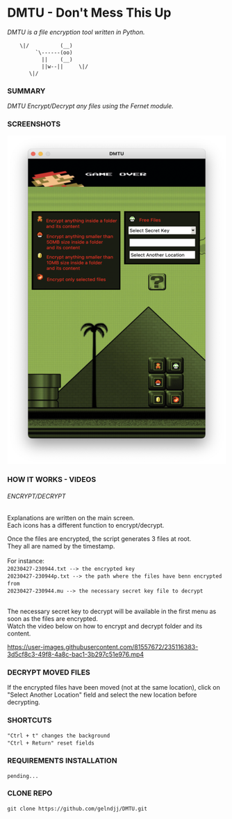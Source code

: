 # DMTU - Don't  Mess This Up
_DMTU is a file encryption tool written in Python._

```
	\|/          (__)    
	     `\------(oo)
	       ||    (__)
	       ||w--||     \|/
	   \|/

```
### SUMMARY
*_DMTU Encrypt/Decrypt any files using the Fernet module._*
### SCREENSHOTS

![Screenshot](https://github.com/gelndjj/DMTU/blob/main/screenshots/main_600x900.png)

### HOW IT WORKS - VIDEOS
######  ENCRYPT/DECRYPT

Explanations are written on the main screen.<br>
Each icons has a different function to encrypt/decrypt.

Once the files are encrypted, the script generates 3 files at root.<br>
They all are named by the timestamp.<br><br>
For instance:<br>
```20230427-230944.txt --> the encrypted key```<br>
```20230427-230944p.txt --> the path where the files have benn encrypted from ```<br>
```20230427-230944.mu --> the necessary secret key file to decrypt```<br><br>

The necessary secret key to decrypt will be available in the first menu as soon as the files are encrypted.<br>
Watch the video below on how to encrypt and decrypt folder and its content.<br>

https://user-images.githubusercontent.com/81557672/235116383-3d5cf8c3-49f8-4a8c-bac1-3b297c51e976.mp4 

### DECRYPT MOVED FILES

If the encrypted files have been moved (not at the same location), click on "Select Another Location" field and select the new location before decrypting.

### SHORTCUTS

```"Ctrl + t" changes the background ```<br>
```"Ctrl + Return" reset fields```

### REQUIREMENTS INSTALLATION
```
pending...
```
### CLONE REPO
```
git clone https://github.com/gelndjj/DMTU.git
```
